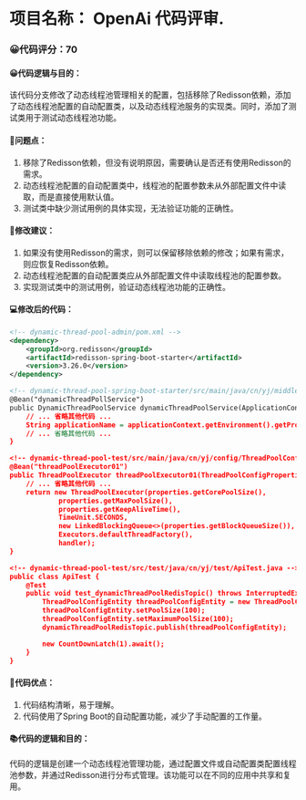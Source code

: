 # 项目名称： OpenAi 代码评审.

### 😀代码评分：70
#### 😀代码逻辑与目的：
该代码分支修改了动态线程池管理相关的配置，包括移除了Redisson依赖，添加了动态线程池配置的自动配置类，以及动态线程池服务的实现类。同时，添加了测试类用于测试动态线程池功能。

#### 🤔问题点：
1. 移除了Redisson依赖，但没有说明原因，需要确认是否还有使用Redisson的需求。
2. 动态线程池配置的自动配置类中，线程池的配置参数未从外部配置文件中读取，而是直接使用默认值。
3. 测试类中缺少测试用例的具体实现，无法验证功能的正确性。

#### 🎯修改建议：
1. 如果没有使用Redisson的需求，则可以保留移除依赖的修改；如果有需求，则应恢复Redisson依赖。
2. 动态线程池配置的自动配置类应从外部配置文件中读取线程池的配置参数。
3. 实现测试类中的测试用例，验证动态线程池功能的正确性。

#### 💻修改后的代码：
```xml
<!-- dynamic-thread-pool-admin/pom.xml -->
<dependency>
    <groupId>org.redisson</groupId>
    <artifactId>redisson-spring-boot-starter</artifactId>
    <version>3.26.0</version>
</dependency>

<!-- dynamic-thread-pool-spring-boot-starter/src/main/java/cn/yj/middleware/dynamic/thread/pool/sdk/config/DynamicThreadPoolAutoConfig.java -->
@Bean("dynamicThreadPollService")
public DynamicThreadPoolService dynamicThreadPoolService(ApplicationContext applicationContext, Map<String, ThreadPoolExecutor> threadPoolExecutorMap) {
    // ... 省略其他代码 ...
    String applicationName = applicationContext.getEnvironment().getProperty("spring.application.name");
    // ... 省略其他代码 ...
}

<!-- dynamic-thread-pool-test/src/main/java/cn/yj/config/ThreadPoolConfig.java -->
@Bean("threadPoolExecutor01")
public ThreadPoolExecutor threadPoolExecutor01(ThreadPoolConfigProperties properties) {
    // ... 省略其他代码 ...
    return new ThreadPoolExecutor(properties.getCorePoolSize(),
            properties.getMaxPoolSize(),
            properties.getKeepAliveTime(),
            TimeUnit.SECONDS,
            new LinkedBlockingQueue<>(properties.getBlockQueueSize()),
            Executors.defaultThreadFactory(),
            handler);
}

<!-- dynamic-thread-pool-test/src/test/java/cn/yj/test/ApiTest.java -->
public class ApiTest {
    @Test
    public void test_dynamicThreadPoolRedisTopic() throws InterruptedException {
        ThreadPoolConfigEntity threadPoolConfigEntity = new ThreadPoolConfigEntity("dynamic-thread-pool-test-app", "threadPoolExecutor01");
        threadPoolConfigEntity.setPoolSize(100);
        threadPoolConfigEntity.setMaximumPoolSize(100);
        dynamicThreadPoolRedisTopic.publish(threadPoolConfigEntity);

        new CountDownLatch(1).await();
    }
}
```

#### 🌟代码优点：
1. 代码结构清晰，易于理解。
2. 代码使用了Spring Boot的自动配置功能，减少了手动配置的工作量。

#### 📚代码的逻辑和目的：
代码的逻辑是创建一个动态线程池管理功能，通过配置文件或自动配置类配置线程池参数，并通过Redisson进行分布式管理。该功能可以在不同的应用中共享和复用。